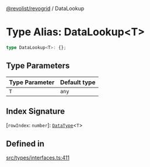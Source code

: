 [@revolist/revogrid](README.md) / DataLookup

# Type Alias: DataLookup\<T\>

```ts
type DataLookup<T>: {};
```

## Type Parameters

| Type Parameter | Default type |
| ------ | ------ |
| `T` | `any` |

## Index Signature

 \[`rowIndex`: `number`\]: [`DataType`](TypeAlias.DataType.md)\<`T`\>

## Defined in

[src/types/interfaces.ts:411](https://github.com/revolist/revogrid/blob/1d0ce44a71b6b80efaa7b83dae9a188a9f2de653/src/types/interfaces.ts#L411)
